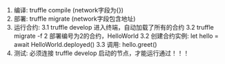 1. 编译: truffle compile (network字段为{})
2. 部署: truffle migrate (network字段包含地址)
3. 运行合约: 
  3.1 truffle develop 进入终端，自动加载了所有的合约
  3.2 truffle migrate -f 2 部署编号为2的合约，HelloWorld
  3.2 创建合约实例: let hello = await HelloWorld.deployed()
  3.3 调用: hello.greet()
4. 测试: 必须连接 truffle develop 启动的节点，才能运行通过！！！